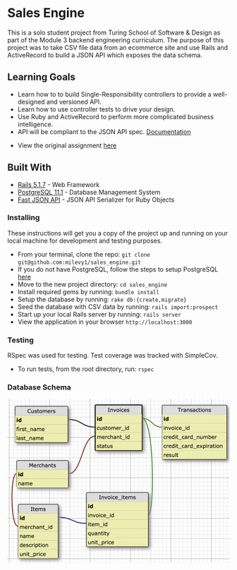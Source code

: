 # Sales Engine

This is a solo student project from Turing School of Software & Design as part of the Module 3 backend engineering curriculum.  The purpose of this project was to take CSV file data from an ecommerce site and use Rails and ActiveRecord to build a JSON API which exposes the data schema.

## Learning Goals
* Learn how to to build Single-Responsibility controllers to provide a well-designed and versioned API.
* Learn how to use controller tests to drive your design.
* Use Ruby and ActiveRecord to perform more complicated business intelligence.
* API will be compliant to the JSON API spec. [Documentation](https://jsonapi.org/)

- View the original assignment [here](http://backend.turing.io/module3/projects/rails_engine)

## Built With

* [Rails 5.1.7](https://rubyonrails.org/) - Web Framework
* [PostgreSQL 11.1](https://postgresapp.com/) - Database Management System
* [Fast JSON API](https://github.com/Netflix/fast_jsonapi) - JSON API Serializer for Ruby Objects


### Installing

These instructions will get you a copy of the project up and running on your local machine for development and testing purposes.

- From your terminal, clone the repo: ```git clone git@github.com:milevy1/sales_engine.git```
- If you do not have PostgreSQL, follow the steps to setup PostgreSQL [here](https://postgresapp.com/)
- Move to the new project directory: ```cd sales_engine```
- Install required gems by running: ```bundle install```
- Setup the database by running: ```rake db:{create,migrate}```
- Seed the database with CSV data by running: ```rails import:prospect```
- Start up your local Rails server by running: ```rails server```
- View the application in your browser ```http://localhost:3000```


### Testing

RSpec was used for testing.  Test coverage was tracked with SimpleCov.

- To run tests, from the root directory, run: ```rspec```

### Database Schema
<img src='./data/db_schema.png' width='700px'>
